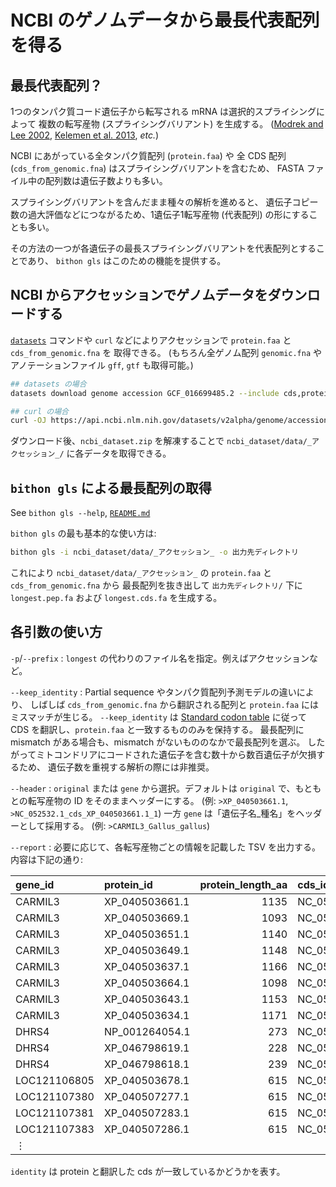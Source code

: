 # NCBI のゲノムデータから最長代表配列を得る


## 最長代表配列？

1つのタンパク質コード遺伝子から転写される mRNA は選択的スプライシングによって
複数の転写産物 (スプライシングバリアント) を生成する。
([Modrek and Lee 2002](https://doi.org/10.1038/ng0102-13),
[Kelemen et al. 2013](https://doi.org/10.1016/j.gene.2012.07.083),
*etc.*)

NCBI にあがっている全タンパク質配列 (`protein.faa`) や
全 CDS 配列 (`cds_from_genomic.fna`) はスプライシングバリアントを含むため、
FASTA ファイル中の配列数は遺伝子数よりも多い。

スプライシングバリアントを含んだまま種々の解析を進めると、
遺伝子コピー数の過大評価などにつながるため、1遺伝子1転写産物 (代表配列) の形にすることも多い。

その方法の一つが各遺伝子の最長スプライシングバリアントを代表配列とすることであり、
`bithon gls` はこのための機能を提供する。


## NCBI からアクセッションでゲノムデータをダウンロードする

[`datasets`](https://www.ncbi.nlm.nih.gov/datasets/docs/v2/download-and-install/)
コマンドや `curl` などによりアクセッションで `protein.faa` と `cds_from_genomic.fna` を
取得できる。 (もちろん全ゲノム配列 `genomic.fna` やアノテーションファイル `gff`, `gtf` も取得可能。)

```sh
## datasets の場合
datasets download genome accession GCF_016699485.2 --include cds,protein

## curl の場合
curl -OJ https://api.ncbi.nlm.nih.gov/datasets/v2alpha/genome/accession/GCF_016699485.2/download?include_annotation_type=CDS_FASTA,PROT_FASTA
```

ダウンロード後、`ncbi_dataset.zip` を解凍することで
`ncbi_dataset/data/_アクセッション_/` に各データを取得できる。


## `bithon gls` による最長配列の取得

See `bithon gls --help`, [`README.md`](https://github.com/ymat2/bithon/blob/main/README.md)

`bithon gls` の最も基本的な使い方は:

```sh
bithon gls -i ncbi_dataset/data/_アクセッション_ -o 出力先ディレクトリ
```

これにより `ncbi_dataset/data/_アクセッション_` の `protein.faa` と `cds_from_genomic.fna` から
最長配列を抜き出して `出力先ディレクトリ/` 下に `longest.pep.fa` および `longest.cds.fa` を生成する。


## 各引数の使い方

`-p`/`--prefix`
: `longest` の代わりのファイル名を指定。例えばアクセッションなど。

`--keep_identity`
: Partial sequence やタンパク質配列予測モデルの違いにより、
  しばしば `cds_from_genomic.fna` から翻訳される配列と `protein.faa` にはミスマッチが生じる。
  `--keep_identity` は [Standard codon table](https://www.ncbi.nlm.nih.gov/Taxonomy/Utils/wprintgc.cgi)
  に従って CDS を翻訳し、`protein.faa` と一致するもののみを保持する。
  最長配列に mismatch がある場合も、mismatch がないもののなかで最長配列を選ぶ。
  したがってミトコンドリアにコードされた遺伝子を含む数十から数百遺伝子が欠損するため、
  遺伝子数を重視する解析の際には非推奨。

`--header`
: `original` または `gene` から選択。デフォルトは `original` で、もともとの転写産物の ID をそのままヘッダーにする。
  (例: `>XP_040503661.1`, `>NC_052532.1_cds_XP_040503661.1_1`)
  一方 `gene` は「遺伝子名_種名」をヘッダーとして採用する。
  (例: `>CARMIL3_Gallus_gallus`)

`--report`
: 必要に応じて、各転写産物ごとの情報を記載した TSV を出力する。内容は下記の通り:

| gene_id | protein_id | protein_length_aa | cds_id | cds_length_bp | identity | species |
| :--- | :--- | ---: | :--- | ---: | :--- | :--- |
| CARMIL3 | XP_040503661.1 | 1135 | NC_052532.1_cds_XP_040503661.1_1 | 3408 | True | Gallus_gallus |
| CARMIL3 | XP_040503669.1 | 1093 | NC_052532.1_cds_XP_040503669.1_2 | 3282 | True | Gallus_gallus |
| CARMIL3 | XP_040503651.1 | 1140 | NC_052532.1_cds_XP_040503651.1_3 | 3423 | True | Gallus_gallus |
| CARMIL3 | XP_040503649.1 | 1148 | NC_052532.1_cds_XP_040503649.1_4 | 3447 | True | Gallus_gallus |
| CARMIL3 | XP_040503637.1 | 1166 | NC_052532.1_cds_XP_040503637.1_5 | 3501 | True | Gallus_gallus |
| CARMIL3 | XP_040503664.1 | 1098 | NC_052532.1_cds_XP_040503664.1_6 | 3297 | True | Gallus_gallus |
| CARMIL3 | XP_040503643.1 | 1153 | NC_052532.1_cds_XP_040503643.1_7 | 3462 | True | Gallus_gallus |
| CARMIL3 | XP_040503634.1 | 1171 | NC_052532.1_cds_XP_040503634.1_8 | 3516 | True | Gallus_gallus |
| DHRS4 | NP_001264054.1 | 273 | NC_052532.1_cds_NP_001264054.1_9  | 822 | True | Gallus_gallus |
| DHRS4 | XP_046798619.1 | 228 | NC_052532.1_cds_XP_046798619.1_10 | 687 | True | Gallus_gallus |
| DHRS4 | XP_046798618.1 | 239 | NC_052532.1_cds_XP_046798618.1_11 | 720 | True | Gallus_gallus |
| LOC121106805 | XP_040503678.1 | 615 | NC_052532.1_cds_XP_040503678.1_12 | 1848 | True | Gallus_gallus |
| LOC121107380 | XP_040507277.1 | 615 | NC_052532.1_cds_XP_040507277.1_13 | 1848 | True | Gallus_gallus |
| LOC121107381 | XP_040507283.1 | 615 | NC_052532.1_cds_XP_040507283.1_14 | 1848 | True | Gallus_gallus |
| LOC121107383 | XP_040507286.1 | 615 | NC_052532.1_cds_XP_040507286.1_15 | 1848 | True | Gallus_gallus |
| ⋮ | | | | | | |

`identity` は protein と翻訳した cds が一致しているかどうかを表す。
